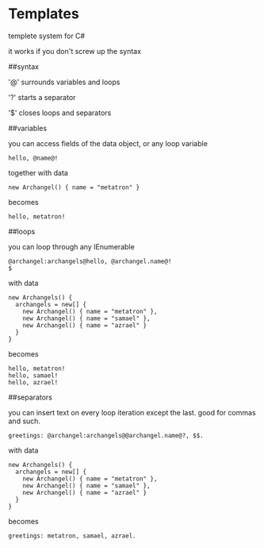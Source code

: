 Templates
=========

templete system for C#

it works if you don't screw up the syntax

##syntax

'@' surrounds variables and loops

'?' starts a separator

'$' closes loops and separators

##variables

you can access fields of the data object, or any loop variable

    hello, @name@!

together with data

    new Archangel() { name = "metatron" }

becomes

    hello, metatron!

##loops

you can loop through any IEnumerable

    @archangel:archangels@hello, @archangel.name@!
    $

with data

    new Archangels() {
      archangels = new[] {
        new Archangel() { name = "metatron" },
        new Archangel() { name = "samael" },
        new Archangel() { name = "azrael" }
      }
    }

becomes

    hello, metatron!
    hello, samael!
    hello, azrael!
    

##separators

you can insert text on every loop iteration except the last. good for commas and such.

    greetings: @archangel:archangels@@archangel.name@?, $$.

with data

    new Archangels() {
      archangels = new[] {
        new Archangel() { name = "metatron" },
        new Archangel() { name = "samael" },
        new Archangel() { name = "azrael" }
      }
    }

becomes

    greetings: metatron, samael, azrael.
